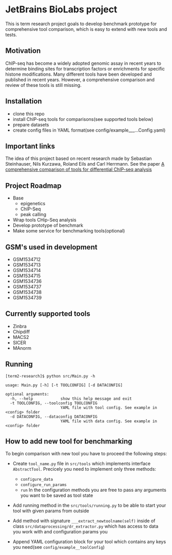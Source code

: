 # JetBrains BioLabs project

This is term research project goals to develop benchmark prototype for comprehensive tool comparison, which is easy to extend with new tools and tests.

## Motivation

ChIP-seq has become a widely adopted genomic assay in recent years to determine binding sites for transcription factors or
enrichments for specific histone modifications. Many different tools have been developed and published in recent years. However, a comprehensive comparison and review of these tools is still missing.

## Installation
* clone this repo
* install ChIP-seq tools for comparisons(see supported tools below)
* prepare datasets 
* create config files in YAML format(see config/example___...Config.yaml)

## Important links

The idea of this project based on recent research made by Sebastian Steinhauser, Nils Kurzawa, Roland Eils and Carl Herrmann.
See the paper [A comprehensive comparison of tools for differential
ChIP-seq analysis](http://bib.oxfordjournals.org/content/early/2016/01/12/bib.bbv110.full)


## Project Roadmap
* Base
    - epigenetics
    - ChIP-Seq
    - peak calling
* Wrap tools CHip-Seq analysis
* Develop prototype of benchmark
* Make some service for benchmarking tools(optional)

## GSM's used in development
* GSM1534712
* GSM1534713
* GSM1534714
* GSM1534715
* GSM1534736
* GSM1534737
* GSM1534738
* GSM1534739

## Currently supported tools

* Zinbra
* Chipdiff
* MACS2
* SICER
* MAnorm

## Running

```
[term2-research]$ python src/Main.py -h

usage: Main.py [-h] [-t TOOLCONFIG] [-d DATACONFIG]

optional arguments:
  -h, --help            show this help message and exit
  -t TOOLCONFIG, --toolconfig TOOLCONFIG
                        YAML file with tool config. See example in <config> folder
  -d DATACONFIG, --dataconfig DATACONFIG
                        YAML file with data config. See example in <config> folder
```

## How to add new tool for benchmarking

To begin comparison with new tool you have to proceed the following steps:
* Create ```tool_name.py``` file in ```src/tools``` which implements interface ```AbstractTool```. Precicely you need to implement only three methods:
     - ```configure_data```
     - ```configure_run_params```
     - ```run```
     In the configuration methods you are free to pass any arguments you want to be saved as tool state

* Add running method in the ```src/tools/running.py``` to be able to start your tool with given params from outside
* Add method with signature ```___extract_newtoolname(self)``` inside of class ```src/dataprocessing/dr_extractor.py``` which has access to data you work with and configuration params you
* Append YAML configuration block for your tool which contains any keys you need(see ```config/example__toolConfig```)
